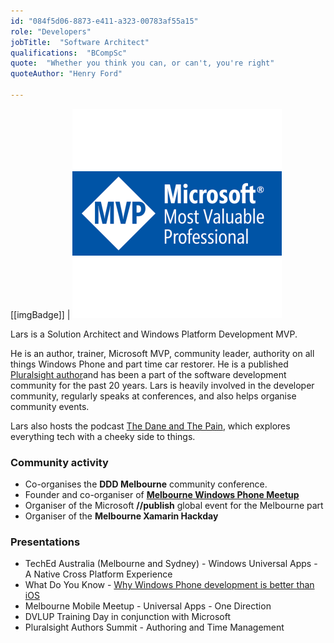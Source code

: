 ```yaml
---
id: "084f5d06-8873-e411-a323-00783af55a15"
role: "Developers"
jobTitle:  "Software Architect"
qualifications:  "BCompSc"
quote:  "Whether you think you can, or can't, you're right"
quoteAuthor: "Henry Ford"

---
```


[[imgBadge]]
| ![MVP](../badges/Certification-microsoft-mvp.png)

Lars is a Solution Architect and Windows Platform Development MVP. 

He is an author, trainer, Microsoft MVP, community leader, authority on all things Windows Phone and part time car restorer. He is a published [Pluralsight author](https://www.pluralsight.com/authors/lars-klint)and has been a part of the software development community for the past 20 years. Lars is heavily involved in the developer community, regularly speaks at conferences, and also helps organise community events.

Lars also hosts the podcast [The Dane and The Pain](https://www.youtube.com/@thedanethepain9939), which explores everything tech with a cheeky side to things.

### Community activity

*   Co-organises the **DDD Melbourne** community conference.
*   Founder and co-organiser of **[Melbourne Windows Phone Meetup](https://www.meetup.com/Melbourne-Windows-Phone-Meetup)**
*   Organiser of the Microsoft **//publish** global event for the Melbourne part
*   Organiser of the **Melbourne Xamarin Hackday**

### Presentations

*   TechEd Australia (Melbourne and Sydney) - Windows Universal Apps - A Native Cross Platform Experience
*   What Do You Know - [Why Windows Phone development is better than iOS](https://webdirections.org/events/wdyk-melbourne-aug2014)
*   Melbourne Mobile Meetup - Universal Apps - One Direction
*   DVLUP Training Day in conjunction with Microsoft
*   Pluralsight Authors Summit - Authoring and Time Management

 
